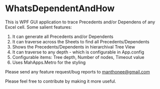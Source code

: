 # WhatsDependentAndHow
This is WPF GUI application to trace Precedents and/or Dependens of any Excel cell. Some salient features:
1. It can generate all Precedents and/or Dependents
2. It can traverse across the Sheets to find all Precedents/Dependents
3. Shows the Precedents/Dependents in hierarchival Tree View
4. It can traverse to any depth - which is configurable in App.config
5. Configurable items: Tree depth, Number of nodes, Timeout value
6. Uses MahApps.Metro for the styling

Please send any feature request/bug reports to manthonee@gmail.com

Please feel free to contribute by making it more useful.
